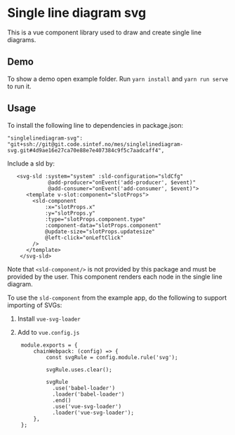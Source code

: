 # Single line diagram svg
This is a vue component library used to draw and create single line diagrams.

## Demo
To show a demo open example folder. Run `yarn install` and `yarn run serve` to run it.

## Usage
To install the following line to dependencies in package.json:

`"singlelinediagram-svg": "git+ssh://git@git.code.sintef.no/mes/singlelinediagram-svg.git#4d9ae16e27ca70e88e7e407384c9f5c7aadcaff4",`

Include a sld by:

       <svg-sld :system="system" :sld-configuration="sldCfg"
                 @add-producer="onEvent('add-producer', $event)"
                 @add-consumer="onEvent('add-consumer', $event)">
          <template v-slot:component="slotProps">
            <sld-component
                :x="slotProps.x"
                :y="slotProps.y"
                :type="slotProps.component.type"
                :component-data="slotProps.component"
                @update-size="slotProps.updatesize"
                @left-click="onLeftClick"
            />
          </template>
        </svg-sld>

Note that `<sld-component/>` is not provided by this package and must be provided by the user.
This component renders each node in the single line diagram.

To use the `sld-component` from the example app, do the following to support importing of SVGs:
1. Install `vue-svg-loader`
2. Add to `vue.config.js`
    
        module.exports = {
            chainWebpack: (config) => {
                const svgRule = config.module.rule('svg');
            
                svgRule.uses.clear();
            
                svgRule
                  .use('babel-loader')
                  .loader('babel-loader')
                  .end()
                  .use('vue-svg-loader')
                  .loader('vue-svg-loader');
            },
        };
